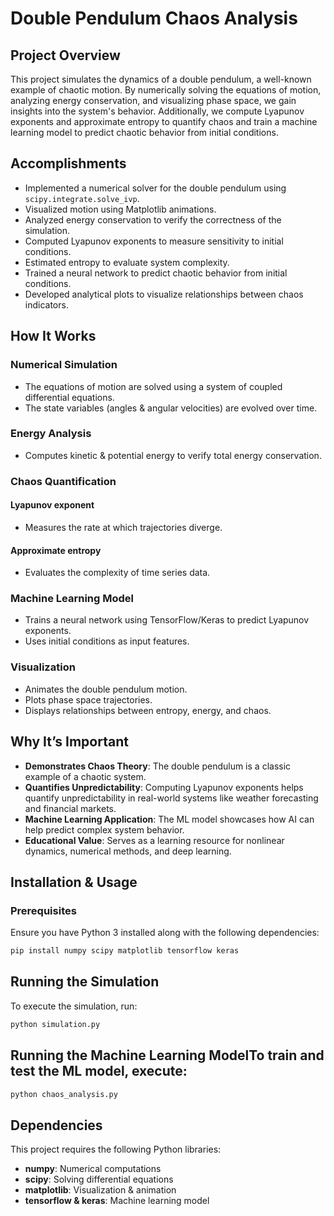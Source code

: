 # Double Pendulum Chaos Analysis

## Project Overview

This project simulates the dynamics of a double pendulum, a well-known example of chaotic motion. By numerically solving the equations of motion, analyzing energy conservation, and visualizing phase space, we gain insights into the system's behavior. Additionally, we compute Lyapunov exponents and approximate entropy to quantify chaos and train a machine learning model to predict chaotic behavior from initial conditions.

## Accomplishments

- Implemented a numerical solver for the double pendulum using `scipy.integrate.solve_ivp`.
- Visualized motion using Matplotlib animations.
- Analyzed energy conservation to verify the correctness of the simulation.
- Computed Lyapunov exponents to measure sensitivity to initial conditions.
- Estimated entropy to evaluate system complexity.
- Trained a neural network to predict chaotic behavior from initial conditions.
- Developed analytical plots to visualize relationships between chaos indicators.

## How It Works

### Numerical Simulation

- The equations of motion are solved using a system of coupled differential equations.
- The state variables (angles & angular velocities) are evolved over time.

### Energy Analysis

- Computes kinetic & potential energy to verify total energy conservation.

### Chaos Quantification

#### Lyapunov exponent
- Measures the rate at which trajectories diverge.

#### Approximate entropy
- Evaluates the complexity of time series data.

### Machine Learning Model

- Trains a neural network using TensorFlow/Keras to predict Lyapunov exponents.
- Uses initial conditions as input features.

### Visualization

- Animates the double pendulum motion.
- Plots phase space trajectories.
- Displays relationships between entropy, energy, and chaos.

## Why It’s Important

- **Demonstrates Chaos Theory**: The double pendulum is a classic example of a chaotic system.
- **Quantifies Unpredictability**: Computing Lyapunov exponents helps quantify unpredictability in real-world systems like weather forecasting and financial markets.
- **Machine Learning Application**: The ML model showcases how AI can help predict complex system behavior.
- **Educational Value**: Serves as a learning resource for nonlinear dynamics, numerical methods, and deep learning.

## Installation & Usage

### Prerequisites

Ensure you have Python 3 installed along with the following dependencies:

```bash
pip install numpy scipy matplotlib tensorflow keras
```

## Running the Simulation

To execute the simulation, run:

```bash
python simulation.py
```
## Running the Machine Learning ModelTo train and test the ML model, execute:

```bash
python chaos_analysis.py
```
## Dependencies
This project requires the following Python libraries:

- **numpy**: Numerical computations
- **scipy**: Solving differential equations
- **matplotlib**: Visualization & animation
- **tensorflow & keras**: Machine learning model
